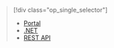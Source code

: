 > [!div class="op_single_selector"]
> * [Portal](../articles/media-services/media-services-portal-upload-files.md)
> * [.NET](../articles/media-services/media-services-dotnet-upload-files.md)
> * [REST API](../articles/media-services/media-services-rest-upload-files.md)
> 
> 

